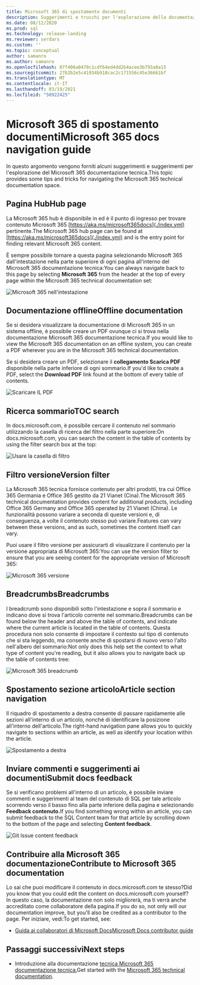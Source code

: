 ```yaml
---
title: Microsoft 365 di spostamento documenti
description: Suggerimenti e trucchi per l'esplorazione della documentazione tecnica di Microsoft 365 - spiega aspetti come la pagina hub, il sommario, l'intestazione, nonché come usare i breadcrumb e come usare il filtro versione.
ms.date: 08/12/2020
ms.prod: sql
ms.technology: release-landing
ms.reviewer: serdars
ms.custom: ''
ms.topic: conceptual
author: samanro
ms.author: samanro
ms.openlocfilehash: 07f406a0470c1cdf64ed4dd2b4acee3b793a8a15
ms.sourcegitcommit: 27b2b2e5c41934b918cac2c171556c45e36661bf
ms.translationtype: MT
ms.contentlocale: it-IT
ms.lasthandoff: 03/19/2021
ms.locfileid: "50922425"
---
```

# <a name="microsoft-365-docs-navigation-guide"></a><span data-ttu-id="e1791-103">Microsoft 365 di spostamento documenti</span><span class="sxs-lookup"><span data-stu-id="e1791-103">Microsoft 365 docs navigation guide</span></span>

<span data-ttu-id="e1791-104">In questo argomento vengono forniti alcuni suggerimenti e suggerimenti per l'esplorazione del Microsoft 365 documentazione tecnica.</span><span class="sxs-lookup"><span data-stu-id="e1791-104">This topic provides some tips and tricks for navigating the Microsoft 365 technical documentation space.</span></span>  

## <a name="hub-page"></a><span data-ttu-id="e1791-105">Pagina Hub</span><span class="sxs-lookup"><span data-stu-id="e1791-105">Hub page</span></span>

<span data-ttu-id="e1791-106">La Microsoft 365 hub è disponibile in ed è il punto di ingresso per trovare contenuto Microsoft 365 [https://aka.ms/microsoft365docs](./index.yml) pertinente.</span><span class="sxs-lookup"><span data-stu-id="e1791-106">The Microsoft 365 hub page can be found at [https://aka.ms/microsoft365docs](./index.yml) and is the entry point for finding relevant Microsoft 365 content.</span></span>

<span data-ttu-id="e1791-107">È sempre possibile tornare a  questa pagina selezionando Microsoft 365 dall'intestazione nella parte superiore di ogni pagina all'interno del Microsoft 365 documentazione tecnica:</span><span class="sxs-lookup"><span data-stu-id="e1791-107">You can always navigate back to this page by selecting **Microsoft 365** from the header at the top of every page within the Microsoft 365 technical documentation set:</span></span>

![Microsoft 365 nell'intestazione](media/m365-header-cursor.png)

## <a name="offline-documentation"></a><span data-ttu-id="e1791-109">Documentazione offline</span><span class="sxs-lookup"><span data-stu-id="e1791-109">Offline documentation</span></span>

<span data-ttu-id="e1791-110">Se si desidera visualizzare la documentazione di Microsoft 365 in un sistema offline, è possibile creare un PDF ovunque ci si trova nella documentazione Microsoft 365 documentazione tecnica.</span><span class="sxs-lookup"><span data-stu-id="e1791-110">If you would like to view the Microsoft 365 documentation on an offline system, you can create a PDF wherever you are in the Microsoft 365 technical documentation.</span></span>

<span data-ttu-id="e1791-111">Se si desidera creare un PDF, selezionare il **collegamento Scarica PDF** disponibile nella parte inferiore di ogni sommario.</span><span class="sxs-lookup"><span data-stu-id="e1791-111">If you'd like to create a PDF, select the **Download PDF** link found at the bottom of every table of contents.</span></span>

![Scaricare IL PDF](media/m365-download-pdf-cursor.png)

## <a name="toc-search"></a><span data-ttu-id="e1791-113">Ricerca sommario</span><span class="sxs-lookup"><span data-stu-id="e1791-113">TOC search</span></span> 
<span data-ttu-id="e1791-114">In docs.microsoft.com, è possibile cercare il contenuto nel sommario utilizzando la casella di ricerca del filtro nella parte superiore:</span><span class="sxs-lookup"><span data-stu-id="e1791-114">On docs.microsoft.com, you can search the content in the table of contents by using the filter search box at the top:</span></span>

![Usare la casella di filtro](media/m365-filter-by-title.png)

## <a name="version-filter"></a><span data-ttu-id="e1791-116">Filtro versione</span><span class="sxs-lookup"><span data-stu-id="e1791-116">Version filter</span></span>
<span data-ttu-id="e1791-117">La Microsoft 365 tecnica fornisce contenuto per altri prodotti, tra cui Office 365 Germania e Office 365 gestito da 21 Vianet (Cina).</span><span class="sxs-lookup"><span data-stu-id="e1791-117">The Microsoft 365 technical documentation provides content for additional products, including Office 365 Germany and Office 365 operated by 21 Vianet (China).</span></span> <span data-ttu-id="e1791-118">Le funzionalità possono variare a seconda di queste versioni e, di conseguenza, a volte il contenuto stesso può variare.</span><span class="sxs-lookup"><span data-stu-id="e1791-118">Features can vary between these versions, and as such, sometimes the content itself can vary.</span></span>

<span data-ttu-id="e1791-119">Puoi usare il filtro versione per assicurarti di visualizzare il contenuto per la versione appropriata di Microsoft 365:</span><span class="sxs-lookup"><span data-stu-id="e1791-119">You can use the version filter to ensure that you are seeing content for the appropriate version of Microsoft 365:</span></span>

![Microsoft 365 versione](media/m365-version-filter.png)

## <a name="breadcrumbs"></a><span data-ttu-id="e1791-121">Breadcrumbs</span><span class="sxs-lookup"><span data-stu-id="e1791-121">Breadcrumbs</span></span>

<span data-ttu-id="e1791-122">I breadcrumb sono disponibili sotto l'intestazione e sopra il sommario e indicano dove si trova l'articolo corrente nel sommario.</span><span class="sxs-lookup"><span data-stu-id="e1791-122">Breadcrumbs can be found below the header and above the table of contents, and indicate where the current article is located in the table of contents.</span></span>  <span data-ttu-id="e1791-123">Questa procedura non solo consente di impostare il contesto sul tipo di contenuto che si sta leggendo, ma consente anche di spostarsi di nuovo verso l'alto nell'albero del sommario:</span><span class="sxs-lookup"><span data-stu-id="e1791-123">Not only does this help set the context to what type of content you're reading, but it also allows you to navigate back up the table of contents tree:</span></span>

![Microsoft 365 breadcrumb](media/m365-breadcrumb.png)

## <a name="article-section-navigation"></a><span data-ttu-id="e1791-125">Spostamento sezione articolo</span><span class="sxs-lookup"><span data-stu-id="e1791-125">Article section navigation</span></span>

<span data-ttu-id="e1791-126">Il riquadro di spostamento a destra consente di passare rapidamente alle sezioni all'interno di un articolo, nonché di identificare la posizione all'interno dell'articolo.</span><span class="sxs-lookup"><span data-stu-id="e1791-126">The right-hand navigation pane allows you to quickly navigate to sections within an article, as well as identify your location within the article.</span></span>  

![Spostamento a destra](media/m365-article-sections.png)

## <a name="submit-docs-feedback"></a><span data-ttu-id="e1791-128">Inviare commenti e suggerimenti ai documenti</span><span class="sxs-lookup"><span data-stu-id="e1791-128">Submit docs feedback</span></span>

<span data-ttu-id="e1791-129">Se si verificano problemi all'interno di un articolo, è possibile inviare commenti e suggerimenti al team del contenuto di SQL per tale articolo scorrendo verso il basso fino alla parte inferiore della pagina e selezionando **Feedback contenuto.**</span><span class="sxs-lookup"><span data-stu-id="e1791-129">If you find something wrong within an article, you can submit feedback to the SQL Content team for that article by scrolling down to the bottom of the page and selecting **Content feedback**.</span></span>

![Git Issue content feedback](media/m365-article-feedback.png)

## <a name="contribute-to-microsoft-365-documentation"></a><span data-ttu-id="e1791-131">Contribuire alla Microsoft 365 documentazione</span><span class="sxs-lookup"><span data-stu-id="e1791-131">Contribute to Microsoft 365 documentation</span></span>

<span data-ttu-id="e1791-132">Lo sai che puoi modificare il contenuto in docs.microsoft.com te stesso?</span><span class="sxs-lookup"><span data-stu-id="e1791-132">Did you know that you could edit the content on docs.microsoft.com yourself?</span></span> <span data-ttu-id="e1791-133">In questo caso, la documentazione non solo migliorerà, ma ti verrà anche accreditato come collaboratore della pagina.</span><span class="sxs-lookup"><span data-stu-id="e1791-133">If you do so, not only will our documentation improve, but you'll also be credited as a contributor to the page.</span></span> <span data-ttu-id="e1791-134">Per iniziare, vedi:</span><span class="sxs-lookup"><span data-stu-id="e1791-134">To get started, see:</span></span>

- [<span data-ttu-id="e1791-135">Guida ai collaboratori di Microsoft Docs</span><span class="sxs-lookup"><span data-stu-id="e1791-135">Microsoft Docs contributor guide</span></span>](/contribute/)

## <a name="next-steps"></a><span data-ttu-id="e1791-136">Passaggi successivi</span><span class="sxs-lookup"><span data-stu-id="e1791-136">Next steps</span></span>

- <span data-ttu-id="e1791-137">Introduzione alla documentazione [tecnica Microsoft 365 documentazione tecnica.](index.yml)</span><span class="sxs-lookup"><span data-stu-id="e1791-137">Get started with the [Microsoft 365 technical documentation](index.yml).</span></span>